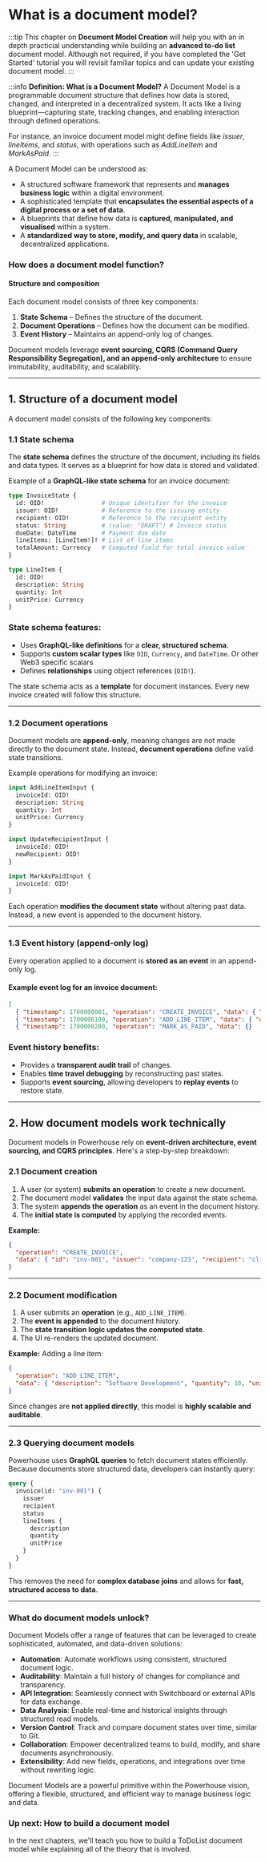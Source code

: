 # What is a document model?

:::tip
This chapter on **Document Model Creation** will help you with an in depth practicial understanding while building an **advanced to-do list** document model. 
Although not required, if you have completed the 'Get Started' tutorial you will revisit familiar topics and can update your existing document model.
:::

:::info **Definition: What is a Document Model?**
A Document Model is a programmable document structure that defines how data is stored, changed, and interpreted in a decentralized system. It acts like a living blueprint—capturing state, tracking changes, and enabling interaction through defined operations.

For instance, an invoice document model might define fields like *issuer*, *lineItems*, and *status*, with operations such as *AddLineItem* and *MarkAsPaid*.
:::

A Document Model can be understood as: 
- A structured software framework that represents and **manages business logic** within a digital environment. 
- A sophisticated template that **encapsulates the essential aspects of a digital process or a set of data**. 
- A blueprints that define how data is **captured, manipulated, and visualised** within a system. 
- A **standardized way to store, modify, and query data** in scalable, decentralized applications.

### **How does a document model function?**

#### **Structure and composition**

Each document model consists of three key components:

1. **State Schema** – Defines the structure of the document.
2. **Document Operations** – Defines how the document can be modified.
3. **Event History** – Maintains an append-only log of changes.

Document models leverage **event sourcing, CQRS (Command Query Responsibility Segregation), and an append-only architecture** to ensure immutability, auditability, and scalability. 

---

## **1. Structure of a document model**

A document model consists of the following key components:

### **1.1 State schema**

The **state schema** defines the structure of the document, including its fields and data types. It serves as a blueprint for how data is stored and validated.

Example of a **GraphQL-like state schema** for an invoice document:

```graphql
type InvoiceState {
  id: OID!                # Unique identifier for the invoice
  issuer: OID!            # Reference to the issuing entity
  recipient: OID!         # Reference to the recipient entity
  status: String          # (value: "DRAFT") # Invoice status
  dueDate: DateTime       # Payment due date
  lineItems: [LineItem!]! # List of line items
  totalAmount: Currency   # Computed field for total invoice value
}

type LineItem {
  id: OID!
  description: String
  quantity: Int 
  unitPrice: Currency
}
```

### **State schema features:**

- Uses **GraphQL-like definitions** for a **clear, structured schema**.
- Supports **custom scalar types** like `OID`, `Currency`, and `DateTime`. Or other Web3 specific scalars
- Defines **relationships** using object references (`OID!`).

The state schema acts as a **template** for document instances. Every new invoice created will follow this structure.

---

### **1.2 Document operations**

Document models are **append-only**, meaning changes are not made directly to the document state. Instead, **document operations** define valid state transitions.

Example operations for modifying an invoice:

```graphql
input AddLineItemInput {
  invoiceId: OID!
  description: String
  quantity: Int 
  unitPrice: Currency
}

input UpdateRecipientInput {
  invoiceId: OID!
  newRecipient: OID!
}

input MarkAsPaidInput {
  invoiceId: OID!
}
```

Each operation **modifies the document state** without altering past data.    
Instead, a new event is appended to the document history.

---

### **1.3 Event history (append-only log)**

Every operation applied to a document is **stored as an event** in an append-only log.

#### **Example event log for an invoice document:**

```json
[
  { "timestamp": 1700000001, "operation": "CREATE_INVOICE", "data": { "id": "inv-001", "issuer": "company-123", "recipient": "client-456" } },
  { "timestamp": 1700000100, "operation": "ADD_LINE_ITEM", "data": { "description": "Software Development", "quantity": 10, "unitPrice": 100 } },
  { "timestamp": 1700000200, "operation": "MARK_AS_PAID", "data": {} 
```

### **Event history benefits:**

- Provides a **transparent audit trail** of changes.
- Enables **time travel debugging** by reconstructing past states.
- Supports **event sourcing**, allowing developers to **replay events** to restore state.

---

## **2. How document models work technically**

Document models in Powerhouse rely on **event-driven architecture, event sourcing, and CQRS principles**. Here's a step-by-step breakdown:

### **2.1 Document creation**

1. A user (or system) **submits an operation** to create a new document.
2. The document model **validates** the input data against the state schema.
3. The system **appends the operation** as an event in the document history.
4. The **initial state is computed** by applying the recorded events.

**Example:**

```json
{
  "operation": "CREATE_INVOICE",
  "data": { "id": "inv-001", "issuer": "company-123", "recipient": "client-456" }
}
```

---

### **2.2 Document modification**

1. A user submits an **operation** (e.g., `ADD_LINE_ITEM`).
2. The **event is appended** to the document history.
3. The **state transition logic updates the computed state**.
4. The UI re-renders the updated document.

**Example:**
Adding a line item:

```json
{
  "operation": "ADD_LINE_ITEM",
  "data": { "description": "Software Development", "quantity": 10, "unitPrice": 100 }
}
```

Since changes are **not applied directly**, this model is **highly scalable and auditable**.

---

### **2.3 Querying document models**

Powerhouse uses **GraphQL queries** to fetch document states efficiently. Because documents store structured data, developers can instantly query:

```graphql
query {
  invoice(id: "inv-001") {
    issuer
    recipient
    status
    lineItems {
      description
      quantity
      unitPrice
    }
  }
}
```

This removes the need for **complex database joins** and allows for **fast, structured access to data**.

---

### **What do document models unlock?**

Document Models offer a range of features that can be leveraged to create sophisticated, automated, and data-driven solutions:

- **Automation**: Automate workflows using consistent, structured document logic.
- **Auditability**: Maintain a full history of changes for compliance and transparency.
- **API Integration**: Seamlessly connect with Switchboard or external APIs for data exchange.
- **Data Analysis**: Enable real-time and historical insights through structured read models.
- **Version Control**: Track and compare document states over time, similar to Git.
- **Collaboration**: Empower decentralized teams to build, modify, and share documents asynchronously.
- **Extensibility**: Add new fields, operations, and integrations over time without rewriting logic.

Document Models are a powerful primitive within the Powerhouse vision, offering a flexible, structured, and efficient way to manage business logic and data. 

### Up next: How to build a document model

In the next chapters, we'll teach you how to build a ToDoList document model while explaining all of the theory that is involved.